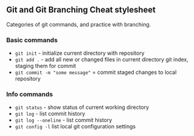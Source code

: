 ## Git and Git Branching Cheat stylesheet

Categories of git commands, and practice with branching.

### Basic commands
* `git init` - initialize current directory with repository
* `git add .` - add all new or changed files in current directory git index, staging them for commit
* `git commit -m "some message"` = commit staged changes to local repository


### Info commands

* `git status` - show status of current working directory
* `git log` - list commit history
* `git log --oneline` - list commit history
* `git config -l` list local git configuration settings
